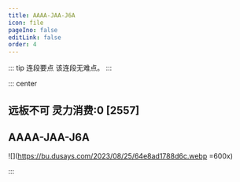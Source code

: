 ```yaml
---
title: AAAA-JAA-J6A
icon: file
pageIno: false
editLink: false
order: 4
---
```


::: tip 连段要点
该连段无难点。
:::

::: center
## **远板不可 灵力消费:0 [2557]**
## **AAAA-JAA-J6A**

![](https://bu.dusays.com/2023/08/25/64e8ad1788d6c.webp =600x)

:::
